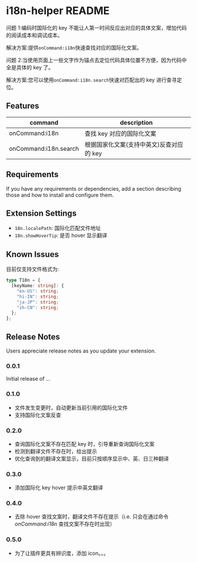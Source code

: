 # i18n-helper README

问题 1:编码时国际化的 key 不能让人第一时间反应出对应的具体文案，增加代码的阅读成本和调试成本。

解决方案:提供`onCommand:i18n`快速查找对应的国际化文案。

问题 2:当使用页面上一些文字作为锚点去定位代码具体位置不方便，因为代码中全是具体的 key 了。

解决方案:您可以使用`onCommand:i18n.search`快速对匹配出的 key 进行查寻定位。

## Features

| command               | description                              |
| --------------------- | ---------------------------------------- |
| onCommand:i18n        | 查找 key 对应的国际化文案                |
| onCommand:i18n.search | 根据国家化文案(支持中英文)反查对应的 key |

## Requirements

If you have any requirements or dependencies, add a section describing those and how to install and configure them.

## Extension Settings

- `18n.localePath`: 国际化匹配文件地址
- `18n.showHoverTip`: 是否 hover 显示翻译

## Known Issues

目前仅支持文件格式为:

```ts
type T18n = {
  [keyName: string]: {
    "en-US": string;
    "hi-IN": string;
    "ja-JP": string;
    "zh-CN": string;
  };
};
```

## Release Notes

Users appreciate release notes as you update your extension.

### 0.0.1

Initial release of ...

### 0.1.0

- 文件发生变更时，自动更新当前引用的国际化文件
- 支持国际化文案反查

### 0.2.0

- 查询国际化文案不存在匹配 key 时，引导重新查询国际化文案
- 检测到翻译文件不存在时，给出提示
- 优化查询到的翻译文案显示，目前只按顺序显示中、英、日三种翻译

### 0.3.0

- 添加国际化 key hover 提示中英文翻译

### 0.4.0

- 去除 hover 查找文案时，翻译文件不存在提示（i.e. 只会在通过命令 _onCommand:i18n_ 查找文案不存在时出现）

### 0.5.0

- 为了让插件更具有辨识度，添加 icon。。。
